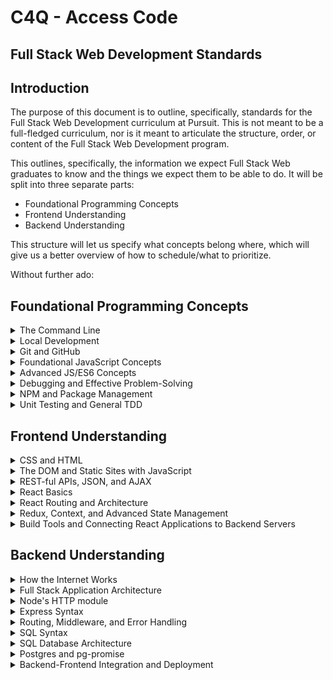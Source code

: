 # C4Q - Access Code
## Full Stack Web Development Standards

## Introduction

The purpose of this document is to outline, specifically, standards for the Full Stack Web Development curriculum at Pursuit. This is not meant to be a full-fledged curriculum, nor is it meant to articulate the structure, order, or content of the Full Stack Web Development program.

This outlines, specifically, the information we expect Full Stack Web graduates to know and the things we expect them to be able to do. It will be split into three separate parts:

* Foundational Programming Concepts
* Frontend Understanding
* Backend Understanding

This structure will let us specify what concepts belong where, which will give us a better overview of how to schedule/what to prioritize.

Without further ado:

## Foundational Programming Concepts

<details>
  <summary>The Command Line</summary>
  <p>We expect students to know all important terms and concepts related to the basic implementation and usage of the bash terminal, including:</p>
  <ul>
    <li>The difference between a CLI and a GUI</li>
    <li>Basic filesystem navigation and manipulation (at least: 'ls', 'cd', 'touch', 'mkdir', 'rm')</li>
    <li>System-level environment variables - what they are and how to manipulate them (more on this in the Node section)</li>
    <li>Basic bash commands (e.g. 'sudo', 'which') and shorthand (at least: '-v', '-u', '-a', '--help')</li>
  </ul>

  <p>Accordingly, we expect students to be able to:</p>
  <ul>
    <li>Navigate to any folder/file in the terminal when asked</li>
    <li>Create a file/folder anywhere they have permission to in their filesystem</li>
    <li>Install any software with command line support and be able to utilize it with documentation</li>
    <li>Discern what software they have installed globally, what version it is, and how to update/uninstall/reinstall as necessary</li>
  </ul>
</details>

<details>
  <summary>Local Development</summary>
  <p>We expect students to know how to set up and maintain their local development environments, including:</p>
  <ul>
    <li>Installing, configuring, updating, and using text editors, including themes, fonts, and linters</li>
    <li>Installing, configuring, updating, and using technologies important to the local implementation of full-stack web apps (for example, NPM, Express, Postgres, React, Postman, testing frameworks, deployment tools, mock data generators).</li>
  </ul>

  <p>Accordingly, we expect students to be able to:</p>
  <ul>
    <li>Independently set up and operate a development environment on a new computer</li>
    <li>Utilize tools to effectively debug/test full-stack web applications</li>
  </ul>
</details>

<details>
  <summary>Git and GitHub</summary>
  <p>We expect students to know all foundational Git commands, best practices, and terminology, including:</p>
  <ul>
    <li>Basic Git commands (at least: 'init', 'add', 'commit', 'diff', 'push', 'status', 'history', 'pull', 'log', 'branch', 'checkout', 'clone', 'remote')</li>
    <li>Basic Git/GitHub terminology and underlying concepts (at least: 'repository', 'clone', 'fork', 'branch', 'staged', 'commit', 'merge', 'merge conflict', '.git', '.gitignore', 'pull request')
    <li>Conceptual understanding of GitHub collaboration and best practices (at least: the difference between Git and GitHub, QA/feature branches versus master branch, the importance of readme files, the pull request/review/approval cycle, how to avoid merge conflicts)</li>
  </ul>

  <p>Accordingly, we expect students to be able to:</p>
  <ul>
    <li>Create GitHub accounts and link them to their Git installations in the command line</li>
    <li>Create, clone, and remove Git repositories anywhere they have permission to on their systems</li>
    <li>Add files and commit with descriptive messages to a remote repository</li>
    <li>See changes, commits, and commit history in the command line and revert to previous commits if necessary</li>
    <li>Pull updates from a remote repository</li>
    <li>Create, update, checkout, and push branches</li>
    <li>Submit, annotate, comment on, and approve pull requests on GitHub</li>
  </ul>
</details>

<details>
  <summary>Foundational JavaScript Concepts</summary>
  <p>We expect students to know all core JavaScript/programming concepts, including:</p>
  <ul>
    <li>Data Types (at least: integers, floats, booleans, strings, arrays, objects)</li>
    <li>Core Methods and Operators (including: string methods, array methods, arithmetic operators and Math methods, object methods)</li>
    <li>Variable definition and assignment</li>
    <li>Control Flow (including: if/else logic, switch/case logic, comparison operators, truthiness and falsiness)</li>
    <li>Functions and scope (including: definition vs. invocation, terminology - e.g. 'argument', etc - function and variable scoping, helper functions and the philosophy of conciseness)</li>
    <li>Basic loops (including: for and while loops)</li>
  </ul>
  <p>Accordingly, we expect students to be able to:</p>
  <ul>
    <li>Identify different data types accurately, as well as the truthy and falsey conditions for each data type</li>
    <li>Apply methods and other operations based on appropriate data type to produce desired outcomes</li>
    <li>Declare, utilize, and redefine variables</li>
    <li>Navigate intermediate to complex control flow structures to produce desired outcomes for particular inputs</li>
    <li>Define and utilize functions effectively to recycle functionalities across modules and keep code DRY</li>
    <li>Define and utilize variables/functions effectively within their scope</li>
    <li>Access individual elements within sets of information, either directly, by iteration, or using methods such as split and join</li>
  </ul>
</details>

<details>
  <summary>Advanced JS/ES6 Concepts</summary>
  <p>We expect students to understand all advanced JavaScript and ES6 concepts/methods, including:</p>
  <ul>
    <li>ES6 variable and function declaration</li>
    <li>Advanced array methods (at least: forEach, map, filter, reduce)</li>
    <li>Callback functions, Promises, and asynchronicity</li>
    <li>The fs module and other advanced built-in Node libraries</li>
    <li>Advanced object manipulation by way of iteration or direct access (e.g. dot notation)</li>
    <li>Date and time functionalities</li>
    <li>Basic regular expressions</li>
  </ul>
  <p>Accordingly, we expect students to be able to:</p>
  <ul>
    <li>Declare variables using const or let as necessary</li>
    <li>Utilize advanced enumerables appropriate to the need while iterating (e.g. using filter when they want to exclude particular items from an array)</li>
    <li>Utilize Promises and callback functions to control when functions/code blocks run</li>
    <li>Read from and write to text and JSON files</li>
    <li>Manipulate and extract information from deeply nested objects</li>
    <li>Utilize date and time to ascertain the current time and compare it to other dates/times</li>
    <li>Ascertain whether specific substrings are utilized in a document via regex</li>
  </ul>
</details>

<details>
  <summary>Debugging and Effective Problem-Solving</summary>
  <p>We expect students to be able to efficiently and independently utilize their resources to resolve gaps in understanding and bugs in their code. Students should be able to:</p>
  <ul>
    <li>Utilize online resources (e.g. the curriculum, Stack Overflow, MDN, Google) to ameliorate gaps in understanding and address bugs in code</li>
    <li>Utilize developer tools (e.g. Chrome's developer tools, Postman, online code formatters) to test functionalities in full stack web projects</li>
    <li>Know when, and how, to ask for help from their peers/instructor when they've exhausted their independent resources</li>
  </ul>
</details>

<details>
  <summary>NPM and Package Management</summary>
  <p>We expect students to know how to utilize and create modules and manage module imports via NPM. Their knowledge should include:</p>
  <ul>
    <li>File structuring and organization</li>
    <li>Creating modules, exporting, importing, and utilizing them appropriately</li>
    <li>NPM and package management via a package.json file</li>
    <li>Familiarity with documentation and module usage</li>
  </ul>
  <p>Accordingly, we expect students to be able to:</p>
  <ul>
    <li>Effectively organize, delegate, and group modules and files</li>
    <li>Utilize module.exports, export default, require, and import to make data and functions available across file structures</li>
    <li>Initialize a project with NPM, installing and saving relevant NPM modules</li>
    <li>Familiarize themselves with new NPM modules quickly using documentation and experimentation in projects</li>
  </ul>
</details>

<details>
  <summary>Unit Testing and General TDD</summary>
  <p>We expect students to understand the philosophy and practice behind testing, including:</p>
  <ul>
    <li>What Test Driven Development is and why it's important</li>
    <li>The difference between unit, integration, and end-to-end testing</li>
    <li>How to use testing frameworks to create unit tests for full-stack applications</li>
  </ul>
  <p>Accordingly, we expect students to be able to:</p>
  <ul>
    <li>Discuss the pros and cons of TDD in an interview environment effectively</li>
    <li>Utilize Jest to design and implement unit tests for projects, keeping in mind common inputs and edge cases</li>
  </ul>
</details>

## Frontend Understanding

<details>
  <summary>CSS and HTML</summary>
  <p>We expect students to master CSS and HTML, including:</p>
  <ul>
    <li>All common HTML element types</li>
    <li>HTML tagging, including CSS selectors</li>
    <li>HTML inputs, forms, and form behavior</li>
    <li>The CSS box model</li>
    <li>CSS styling and positioning, with a strong emphasis on Flexbox and Grids</li>
    <li>Relative widths, media queries, and responsive web design</li>
    <li>Semantic HTML and frontend accessibility</li>
  </ul>
  <p>Accordingly, we expect students to be able to:</p>
  <ul>
    <li>Precisely clone an existing website (e.g. nytimes.com)</li>
    <li>Implement a design based on mockups/specifications</li>
    <li>Create their own wireframes and implement a design in-browser</li>
    <li>Design and implement responsive sites utilizing relative widths, media queries, and other responsive web design techniques</li>
  </ul>
</details>

<details>
  <summary>The DOM and Static Sites with JavaScript</summary>
  <p>We expect students to know how to combine "vanilla" JavaScript with HTML/CSS via the use of the Document Object Model. Students should know about:</p>
  <ul>
    <li>The conceptual underpinnings of the DOM, including the notion of a tree with nodes and what that represents</li>
    <li>Methods to access and manipulate DOM nodes and their corresponding HTML elements</li>
    <li>The HTML script tag, synchronicity, and the usage of JavaScript on static HTML pages</li>
  </ul>
  <p>Accordingly, students should be able to:</p>
  <ul>
    <li>Create static sites combining HTML, CSS, and JavaScript</li>
    <li>Manipulate content and styling on the page by utilizing DOM Events and Event Listeners</li>
  </ul>
</details>

<details>
  <summary>REST-ful APIs, JSON, and AJAX</summary>
  <p>Students should have deep knowledge of and familiarity with REST-ful APIs, including:</p>
  <ul>
    <li>HTTP and the request-response cycle</li>
    <li>GET, POST, PATCH, and DELETE requests and the difference between them</li>
    <li>Utilizing various libraries/services to make AJAX requests to APIs (including fetch, axios, XMLHttpRequest)</li>
    <li>API routing, wildcards, and formatting appropriate requests</li>
    <li>Navigating new API documentation to discern how an API might be useful in a project</li>
    <li>Handling, parsing, and representing data received in JSON format</li>
  </ul>
  <p>Accordingly, students should be able to:</p>
  <ul>
    <li>Query an API in Postman or the browser to get a desired response</li>
    <li>Build a frontend application that queries remote APIs to render information to the user</li>
    <li>Utilize CRUD requests to create, update, or delete information from an API, if possible/desirable</li>
  </ul>
</details>

<details>
  <summary>React Basics</summary>
  <p>Students should be proficient with the basics of React, including:</p>
  <ul>
    <li>The concept of a 'single-page application', how React interacts with the DOM, and what's done behind the scenes to render React components in HTML/CSS</li>
    <li>JSX and component syntax</li>
    <li>Lifecycle methods (including componentDidMount, componentWillMount, componentWillReceiveProps) and the component lifecycle more generally (what runs when)</li>
    <li>State, updating state via setState, and passing state via props to child components</li>
  </ul>
  <p>Accordingly, students should be able to:</p>
  <ul>
    <li>Set up React applications, from scratch and utilizing build tools like create-react-app</li>
    <li>Render visible HTML inside a react-dom connected element</li>
    <li>Change/update rendered content based on user input, successful AJAX requests, or other triggers</li>
    <li>Set an initial state and update it based on information received from the user or other third-party sources</li>
    <li>Utilize information in state to accomplish tasks for the user, such as fetching from an API or processing and rendering state data in useful ways</li>
    <li>Store a single state and corresponding methods in a parent component and pass down content via props</li>
  </ul>
</details>

<details>
  <summary>React Routing and Architecture</summary>
  <p>Students are expected to be proficient in advanced React routing, including:</p>
  <ul>
    <li>React-router setup in a React project</li>
    <li>The usage of path versus exact path</li>
    <li>Nested routing through multiple components in a React project</li>
    <li>Planning and implementing a sensible structure for a frontend project's routing</li>
  </ul>
  <p>Accordingly, students should be able to:</p>
  <ul>
    <li>Describe the difference between frontend and backend routing</li>
    <li>Set up a project using react-router that compiles and renders components to users</li>
    <li>Use routing to render desired components on a page for specific URL extensions</li>
    <li>Explain the logic behind their component structure, routing and route naming, and links between routes</li>
  </ul>
</details>

<details>
  <summary>Redux, Context, and Advanced State Management</summary>
  <p>Students are expected to be capable of using Redux, Context, or other state management tools to centralize and manage their state. This includes understanding:</p>
  <ul>
    <li>The problem of 'prop drilling' in a stateful vanilla React application</li>
    <li>The concept and appeal of a 'single source of truth'</li>
    <li>The concept of a centralized, immutable state, updated only via actions</li>
    <li>How to utilize, separate, and recombine reducers to centralize actions and parts of state</li>
    <li>How to discern, based on the scope of a project, whether Redux, Context, or vanilla React is most appropriate</li>
  </ul>
  <p>Accordingly, students should be able to:</p>
  <ul>
    <li>Describe and utilize Redux, including action creators, reducers, containers, and stores</li>
    <li>Describe the appeal of Context and utilize it to create centralized state on small to medium-sized projects</li>
    <li>Create React apps using routing, centralized state management, and responsive design to seamlessly integrate and standardize the frontend experience</li>
  </ul>
</details>

<details>
  <summary>Build Tools and Connecting React Applications to Backend Servers</summary>
  <p>We expect students to know the fundamentals of transpiling and bundling React applications, including:</p>
  <ul>
    <li>What bundling tools like Webpack do and why they are important</li>
    <li>What Babel does and how to configure it for a production application</li>
    <li>When to use automated build tools, such as create-react-app, and what their purpose is</li>
    <li>How to utilize build tools while deploying a frontend application</li>
  </ul>
  <p>Accordingly, students should be able to:</p>
  <ul>
    <li>Create and configure a React project, either from scratch or via the usage of create-react-app</li>
    <li>Deploy a React project utilizing platforms like Netlify and Heroku</li>
  </ul>
</details>

## Backend Understanding

<details>
  <summary>How the Internet Works</summary>
  <p>We expect students to have a fulsome understanding of the physical and conceptual structure of the Internet, including:</p>
  <ul>
    <li>An awareness of physical infrastructure, including servers and cables</li>
    <li>DNS routing</li>
    <li>Servers, HTTP, and the request-response cycle</li>
    <li>HTTP error codes</li>
  </ul>
  <p>Accordingly, students should be able to:</p>
  <ul>
    <li>Explain, in detail, what happens when you type 'www.google.com' into a browser and press enter</li>
    <li>Understand and handle various errors based on specific HTTP error codes</li>
  </ul>
</details>

<details>
  <summary>Full Stack Application Architecture</summary>
  <p>We expect students to understand how to set up and structure a full-stack application. This includes an understanding of:</p>
  <ul>
    <li>The difference between frontend and backend applications</li>
    <li>Servers, ports, and port management</li>
    <li>Connecting and syncing frontend and backend applications and their corresponding states</li>
    <li>NPM and module management across multiple NPM based applications</li>
  </ul>
  <p>Accordingly, students should be able to:</p>
  <ul>
    <li>Plan and execute a full-stack application skeleton with a structure based on specific needs/design principles</li>
  </ul>
</details>

<details>
  <summary>Node's HTTP module</summary>
  <p>Students are expected to know about and be able to utilize Node's built-in HTTP module. Students should be able to:</p>
  <ul>
    <li>Create an HTTP server on a particular port</li>
    <li>Process requests via URL parameters, returning responses based on the param</li>
    <li>Send text, HTML, images, and other file types</li>
  </ul>
</details>

<details>
  <summary>Express Syntax</summary>
  <p>Students are expected to understand the fundamentals of the Express web framework, including:</p>
  <ul>
    <li>How to set up an Express application manually and using the express-generator tool</li>
    <li>How requests are routed through an Express app, and how to send particular response codes and response types</li>
    <li>The basics of how to set up Express views using a templating language</li>
  </ul>
  <p>Accordingly, students should be able to:</p>
  <ul>
    <li>Create an Express application that starts via npm start on any port</li>
    <li>Send responses and handle errors through the HTTP request-response cycle</li>
  </ul>
</details>

<details>
  <summary>Routing, Middleware, and Error Handling</summary>
  <p>Students are expected to understand how requests are routed in Express, including:</p>
  <ul>
    <li>Express routing and callback functions connected to routes to send specific responses</li>
    <li>File structuring, nested routing, and the usage of the 'next' keyword to escape undesirable responses</li>
    <li>The purpose and application of Express middleware, including parsers, sockets/streams, and user authenticators</li>
    <li>Error handling in Express, both the philosophy of descriptive HTTP errors and their application</li>
  </ul>
  <p>Accordingly, students should be able to:</p>
  <ul>
    <li>Set up middleware in an Express application to produce desired outcomes for particular requests from the frontend</li>
    <li>Route specific requests from the frontend to functions that produce intended responses as required by an app's needs</li>
    <li>Throw descriptive errors and utilize the 'next' keyword to route them efficiently to particular responses</li>
  </ul>
</details>

<details>
  <summary>SQL Syntax</summary>
  <p>Students are expected to have an advanced understanding of SQL syntax, including:</p>
  <ul>
    <li>All basic SQL verbs, including SELECT, UPDATE, CREATE, DROP, JOIN, and INSERT</li>
    <li>The usage of WHERE clauses, as well as aggregate functions, including SUM and COUNT</li>
    <li>Data typing in SQL, including all basic types, plus NULL</li>
    <li>Advanced SQL query syntax, including the effective usage/synthesis of JOIN, SELECT within SELECT, and aggregate functions</li>
  </ul>
  <p>Accordingly, students should be able to:</p>
  <ul>
    <li>SELECT any columns, from any tables, in any order from a SQL database</li>
    <li>SELECT particular rows based on a given set of conditions</li>
    <li>INSERT, UPDATE, and DROP rows from tables based on specific conditions</li>
    <li>Attain numerical information about tables using aggregate functions (e.g. not iterating)</li>
  </ul>
</details>

<details>
  <summary>SQL Database Architecture</summary>
  <p>Students are expected to understand how to structure a SQL database based on the needs of their application. This includes:</p>
  <ul>
    <li>How to create an .sql file with complete table structure, database-level validations, and seed data</li>
    <li>How to determine whether information should be a column or a separate table, based on access, convenience, and architectural best practice</li>
    <li>What a join table is and how to utilize it to create associations between many-to-many related tables</li>
  </ul>
  <p>Accordingly, students should be able to:</p>
  <ul>
    <li>Design, structure, and seed a database for a full-stack CRUD application</li>
    <li>Justify the structure of a database they designed to an interviewer</li>
  </ul>
</details>

<details>
  <summary>Postgres and pg-promise</summary>
  <p>Students are expected to understand Postgres and how to integrate Postgres with an Express server. This includes:</p>
  <ul>
    <li>An awareness of what Postgres is and how it's different from similar systems (e.g. MySQL)</li>
    <li>An understanding of the Node package pg-promise and how to utilize it to make SQL requests in promisified ES6 JavaScript</li>
  </ul>
  <p>Accordingly, students should be able to:</p>
  <ul>
    <li>Set up an Express application that utilizes Postgres and pg-promise to create/extract/update/delete information from a Postgres database, process it as an HTTP response object, and send it to the frontend</li>
  </ul>
</details>

<details>
  <summary>Backend-Frontend Integration and Deployment</summary>
  <p>Students are expected to understand how to integrate and deploy a full-stack application, including separate SQL, Express, and React elements. This includes:</p>
  <ul>
    <li>Setting up proxies for AJAX requests made from the frontend</li>
    <li>Processing requests in Express to ensure that the user consistently sees the React frontend in a production build</li>
    <li>Hosting a full-stack application on Heroku, including a Postgres database, setting up environment variables for the Heroku database URL</li>
    <li>Utilizing tools such as AWS S3 to upload/host media, such as images, audio, and video</li>
  </ul>
  <p>Accordingly, students should be able to:</p>
  <ul>
    <li>Set up, launch, and maintain a full-featured full-stack application on Heroku, utilizing auxiliary services (such as S3) when necessary</li>
  </ul>
</details>
